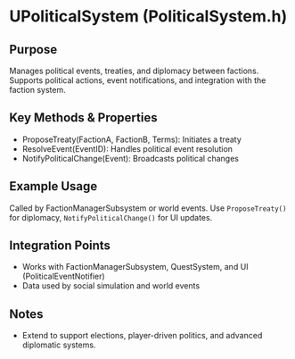 # UPoliticalSystem (PoliticalSystem.h)

## Purpose
Manages political events, treaties, and diplomacy between factions. Supports political actions, event notifications, and integration with the faction system.

## Key Methods & Properties
- ProposeTreaty(FactionA, FactionB, Terms): Initiates a treaty
- ResolveEvent(EventID): Handles political event resolution
- NotifyPoliticalChange(Event): Broadcasts political changes

## Example Usage
Called by FactionManagerSubsystem or world events. Use `ProposeTreaty()` for diplomacy, `NotifyPoliticalChange()` for UI updates.

## Integration Points
- Works with FactionManagerSubsystem, QuestSystem, and UI (PoliticalEventNotifier)
- Data used by social simulation and world events

## Notes
- Extend to support elections, player-driven politics, and advanced diplomatic systems.
